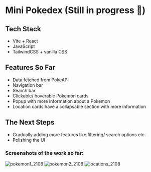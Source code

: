# Mini Pokedex (Still in progress :hammer:)

## Tech Stack
* Vite + React
* JavaScript
* TailwindCSS + vanilla CSS

## Features So Far
* Data fetched from PokeAPI
* Navigation bar
* Search bar
* Clickable/ hoverable Pokemon cards
* Popup with more information about a Pokemon
* Location cards have a collapsable section with more information

## The Next Steps
* Gradually adding more features like filtering/ search options etc.
* Polishing the UI

### Screenshots of the work so far:
![pokemon1_2108](https://github.com/user-attachments/assets/dc988b5d-bbbf-4242-bfa0-96d4c8807117)
![pokemon2_2108](https://github.com/user-attachments/assets/6f2f4840-4971-44a6-bf9d-12273fe62fbf)
![locations_2108](https://github.com/user-attachments/assets/8cab59c7-c94d-4716-8a65-88d0917bdb69)

